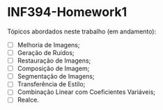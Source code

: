 # INF394-Homework1

Tópicos abordados neste trabalho (em andamento):

- [ ] Melhoria de Imagens;
- [ ] Geração de Ruı́dos;
- [ ] Restauração de Imagens;
- [ ] Composição de Imagem;
- [ ] Segmentação de Imagens;
- [ ] Transferência de Estilo;
- [ ] Combinação Linear com Coeficientes Variáveis;
- [ ] Realce.
